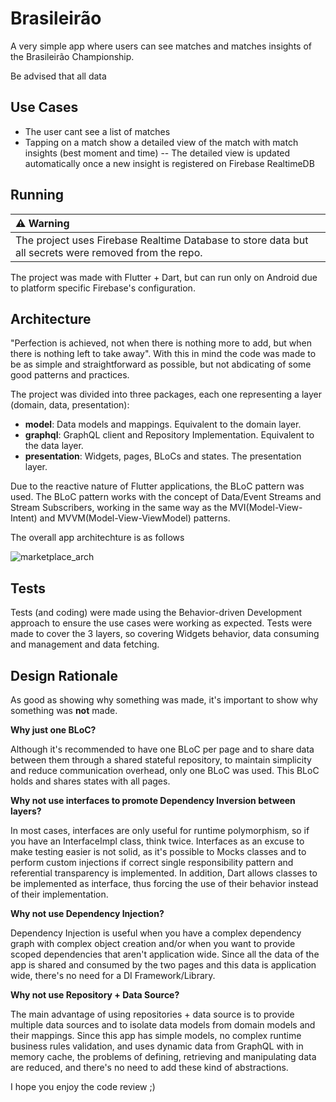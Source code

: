 # Brasileirão

A very simple app where users can see matches and matches insights of the Brasileirão Championship.

Be advised that all data
## Use Cases

- The user cant see a list of matches
- Tapping on a match show a detailed view of the match with match insights (best moment and time)
-- The detailed view is updated automatically once a new insight is registered on Firebase RealtimeDB

## Running

| ⚠️   Warning                                                                                                                 |
| :---------------------------------------------------------------------------|
| The project uses Firebase Realtime Database to store data but all secrets were removed from the repo.

The project was made with Flutter + Dart, but can run only on Android due to platform specific Firebase's configuration.

## Architecture

"Perfection is achieved, not when there is nothing more to add, but when there is nothing left to take away". With this in mind the code was made to be as simple and straightforward as possible, but not abdicating of some good patterns and practices.

The project was divided into three packages, each one representing a layer (domain, data, presentation):

- **model**: Data models and mappings. Equivalent to the domain layer.
- **graphql**: GraphQL client and Repository Implementation. Equivalent to the data layer.
- **presentation**: Widgets, pages, BLoCs and states. The presentation layer.

Due to the reactive nature of Flutter applications, the BLoC pattern was used. The BLoC pattern works with the concept of Data/Event Streams and Stream Subscribers, working in the same way as the MVI(Model-View-Intent) and MVVM(Model-View-ViewModel) patterns.

The overall app architechture is as follows

![marketplace_arch](https://user-images.githubusercontent.com/4440882/77957826-7cade780-72aa-11ea-8cdc-cea6727fbd08.png)

## Tests
Tests (and coding) were made using the Behavior-driven Development approach to ensure the use cases were working as expected. Tests were made to cover the 3 layers, so covering Widgets behavior, data consuming and management and data fetching.

## Design Rationale

As good as showing why something was made, it's important to show why something was **not** made.

**Why just one BLoC?**

Although it's recommended to have one BLoC per page and to share data between them through a shared stateful repository, to maintain simplicity and reduce communication overhead, only one BLoC was used. This BLoC holds and shares states with all pages.

**Why not use interfaces to promote Dependency Inversion between layers?**

In most cases, interfaces are only useful for runtime polymorphism, so if you have an InterfaceImpl class, think twice. Interfaces as an excuse to make testing easier is not solid, as it's possible to Mocks classes and to perform custom injections if correct single responsibility pattern and referential transparency is implemented. In addition, Dart allows classes to be implemented as interface, thus forcing the use of their behavior instead of their implementation.

**Why not use Dependency Injection?**

Dependency Injection is useful when you have a complex dependency graph with complex object creation and/or when you want to provide scoped dependencies that aren't application wide. Since all the data of the app is shared and consumed by the two pages and this data is application wide, there's no need for a DI Framework/Library.


**Why not use Repository + Data Source?**

The main advantage of using repositories + data source is to provide multiple data sources and to isolate data models from domain models and their mappings. Since this app has simple models, no complex runtime business rules validation, and uses dynamic data from GraphQL with in memory cache, the problems of defining, retrieving and manipulating data are reduced, and there's no need to add these kind of abstractions.

I hope you enjoy the code review ;)